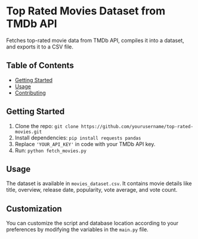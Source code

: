 # Top Rated Movies Dataset from TMDb API

Fetches top-rated movie data from TMDb API, compiles it into a dataset, and exports it to a CSV file.

## Table of Contents

- [Getting Started](#getting-started)
- [Usage](#usage)
- [Contributing](#contributing)


## Getting Started

1. Clone the repo: `git clone https://github.com/yourusername/top-rated-movies.git`
2. Install dependencies: `pip install requests pandas`
3. Replace `'YOUR_API_KEY'` in code with your TMDb API key.
4. Run: `python fetch_movies.py`

## Usage

The dataset is available in `movies_dataset.csv`. It contains movie details like title, overview, release date, popularity, vote average, and vote count.



## Customization

You can customize the script and database location according to your preferences by modifying the variables in the `main.py` file.
